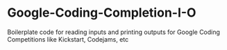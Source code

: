 # Google-Coding-Completion-I-O
Boilerplate code for reading inputs and printing outputs for Google Coding Competitions like Kickstart, Codejams, etc
